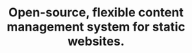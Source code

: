 ---
title: Open-source, flexible content management system for static websites.
client: SteadyCMS
role: Co-creator, Designer, Developer
timeframe: 2023-Present
weburl: steadycms.com
description: Currently in early development, SteadyCMS is a new content management system for managing Hugo-generated static websites. My role in the project is design, frontend development, and project management.
image: /work/steadycms/steadycms.webp
layout: "case-study"
type: "page"
---